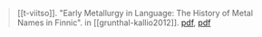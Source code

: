 > [[t-viitso]]. "Early Metallurgy in Language: The History of Metal Names in Finnic". in [[grunthal-kallio2012]]. [pdf](https://www.sgr.fi/sust/sust266/sust266-viitso.pdf), [pdf](a/t-viitso2012.pdf)